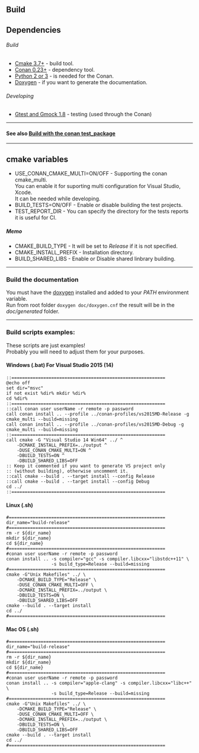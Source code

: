 ## Build

## Dependencies
###### Build
- [Cmake 3.7+](https://cmake.org) - build tool.
- [Conan 0.23+](https://www.conan.io) - dependency tool.
- [Python 2 or 3](https://www.python.org) - is needed for the Conan.
- [Doxygen](http://www.stack.nl/~dimitri/doxygen) - if you want to generate the documentation.

###### Developing
- [Gtest and Gmock 1.8](https://github.com/google/googletest) - testing (used through the Conan)  

-------------------------------------------------------------------------------------

#### See also [Build with the conan test_package](conan-test-package.md)

-------------------------------------------------------------------------------------

## cmake variables
- USE_CONAN_CMAKE_MULTI=ON/OFF - Supporting the conan cmake_multi.  
You can enable it for suporting multi configuration for Visual Studio, Xcode.  
It can be needed while developing.
- BUILD_TESTS=ON/OFF - Enable or disable building the test projects.
- TEST_REPORT_DIR - You can specify the directory for the tests reports it is useful for CI.
##### Memo
- CMAKE_BUILD_TYPE - It will be set to _Release_ if it is not specified.
- CMAKE_INSTALL_PREFIX - Installation directory.
- BUILD_SHARED_LIBS - Enable or Disable shared linbrary building.

-------------------------------------------------------------------------------------

### Build the documentation
You must have the [doxygen](http://www.stack.nl/~dimitri/doxygen/) installed and added to your _PATH_ environment variable.  
Run from root folder ``` doxygen doc/doxygen.cnf ``` the result will be in the _doc/generated_ folder.

-------------------------------------------------------------------------------------

### Build scripts examples:
These scripts are just examples!  
Probably you will need to adjust them for your purposes.

#### Windows (.bat) For Visual Studio 2015 (14)
```
::==========================================================
@echo off
set dir="msvc"
if not exist %dir% mkdir %dir%
cd %dir%
::==========================================================
::call conan user userName -r remote -p password
call conan install .. --profile ../conan-profiles/vs2015MD-Release -g cmake_multi --build=missing
call conan install .. --profile ../conan-profiles/vs2015MD-Debug -g cmake_multi --build=missing
::==========================================================
call cmake -G "Visual Studio 14 Win64" ../ ^
	-DCMAKE_INSTALL_PREFIX=../output ^
	-DUSE_CONAN_CMAKE_MULTI=ON ^
	-DBUILD_TESTS=ON ^
	-DBUILD_SHARED_LIBS=OFF
:: Keep it commented if you want to generate VS project only
:: (without building), otherwise uncomment it.
::call cmake --build . --target install --config Release
::call cmake --build . --target install --config Debug
cd ../
::==========================================================
```

#### Linux (.sh)
```
#===========================================================
dir_name="build-release"
#===========================================================
rm -r ${dir_name}
mkdir ${dir_name}
cd ${dir_name}
#===========================================================
#conan user userName -r remote -p password
conan install .. -s compiler="gcc" -s compiler.libcxx="libstdc++11" \
                 -s build_type=Release --build=missing
#===========================================================
cmake -G"Unix Makefiles" ../ \
    -DCMAKE_BUILD_TYPE="Release" \
    -DUSE_CONAN_CMAKE_MULTI=OFF \
    -DCMAKE_INSTALL_PREFIX=../output \
    -DBUILD_TESTS=ON \
    -DBUILD_SHARED_LIBS=OFF
cmake --build . --target install
cd ../
#===========================================================
```

#### Mac OS (.sh)
```
#===========================================================
dir_name="build-release"
#===========================================================
rm -r ${dir_name}
mkdir ${dir_name}
cd ${dir_name}
#===========================================================
#conan user userName -r remote -p password
conan install .. -s compiler="apple-clang" -s compiler.libcxx="libc++" \
                 -s build_type=Release --build=missing
#===========================================================
cmake -G"Unix Makefiles" ../ \
    -DCMAKE_BUILD_TYPE="Release" \
    -DUSE_CONAN_CMAKE_MULTI=OFF \
    -DCMAKE_INSTALL_PREFIX=../output \
    -DBUILD_TESTS=ON \
    -DBUILD_SHARED_LIBS=OFF
cmake --build . --target install
cd ../
#===========================================================
```
